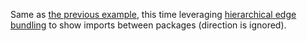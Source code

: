 Same as [the previous example](http://bl.ocks.org/nitaku/72af4fb979e6689cffb3f7a031d9375f), this time leveraging [hierarchical edge bundling](https://www.win.tue.nl/vis1/home/dholten/papers/bundles_infovis.pdf) to show imports between packages (direction is ignored).
